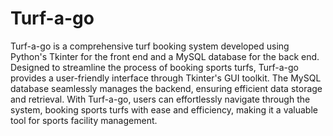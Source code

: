 # Turf-a-go
Turf-a-go is a comprehensive turf booking system developed using Python's Tkinter for the front end and a MySQL database for the back end. Designed to streamline the process of booking sports turfs, Turf-a-go provides a user-friendly interface through Tkinter's GUI toolkit. The MySQL database seamlessly manages the backend, ensuring efficient data storage and retrieval. With Turf-a-go, users can effortlessly navigate through the system, booking sports turfs with ease and efficiency, making it a valuable tool for sports facility management.

